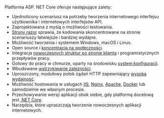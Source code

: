 Platforma ASP. NET Core oferuje następujące zalety:

* Ujednolicony scenariusz na potrzeby tworzenia internetowego interfejsu użytkownika i internetowych interfejsów API.
* Zaprojektowana z myślą o możliwości testowania.
* [Strony razor](xref:razor-pages/index) sprawia, że kodowania skoncentrowane na stronie scenariuszy łatwiejsze i bardziej wydajne.
* Możliwość tworzenia i systemem Windows, macOS i Linux.
* Open source i [koncentracja na społeczności](https://live.asp.net/).
* Integracja [nowoczesnych struktur po stronie klienta](xref:client-side/index) i programistycznych przepływów pracy.
* Gotowy do pracy w chmurze, oparty na środowisku [system konfiguracji](xref:fundamentals/configuration/index).
* Wbudowane [wstrzykiwanie zależności](xref:fundamentals/dependency-injection).
* Uproszczony, modułowy potok żądań HTTP zapewniający [wysoką wydajność](https://github.com/aspnet/benchmarks).
* Możliwość hostowania w usługach [IIS](xref:host-and-deploy/iis/index), [Nginx](xref:host-and-deploy/linux-nginx), [Apache](xref:host-and-deploy/linux-apache), [Docker](xref:host-and-deploy/docker/index) lub samodzielnie we własnym procesie.
* Przechowywanie wersji aplikacji obok siebie, gdy platformą docelową jest [.NET Core](/dotnet/articles/standard/choosing-core-framework-server).
* Narzędzia, które upraszczają tworzenie nowoczesnych aplikacji internetowych.
